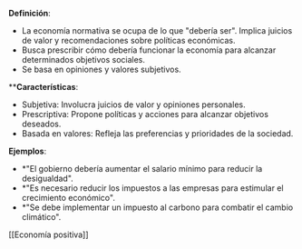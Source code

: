 **Definición**:

- La economía normativa se ocupa de lo que "debería ser". Implica juicios de valor y recomendaciones sobre políticas económicas.
- Busca prescribir cómo debería funcionar la economía para alcanzar determinados objetivos sociales.
- Se basa en opiniones y valores subjetivos.

****Características**:
- Subjetiva: Involucra juicios de valor y opiniones personales.
- Prescriptiva: Propone políticas y acciones para alcanzar objetivos deseados.
- Basada en valores: Refleja las preferencias y prioridades de la sociedad.

**Ejemplos**:

- *"El gobierno debería aumentar el salario mínimo para reducir la desigualdad".
- *"Es necesario reducir los impuestos a las empresas para estimular el crecimiento económico".
- *"Se debe implementar un impuesto al carbono para combatir el cambio climático".

[[Economía positiva]]
